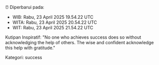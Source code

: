 ⏰ Diperbarui pada:
- WIB: Rabu, 23 April 2025 19.54.22 UTC
- WITA: Rabu, 23 April 2025 20.54.22 UTC
- WIT: Rabu, 23 April 2025 21.54.22 UTC

Kutipan Inspiratif:
"No one who achieves success does so without acknowledging the help of others. The wise and confident acknowledge this help with gratitude."


Kategori: success

